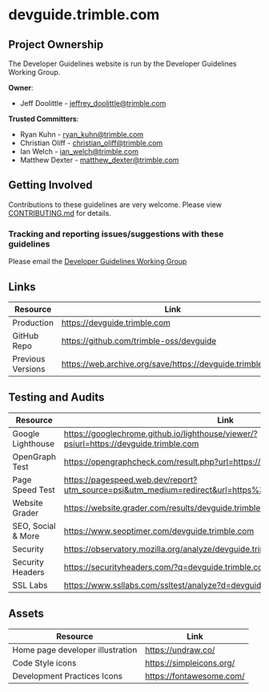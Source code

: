 # devguide.trimble.com

## Project Ownership

The Developer Guidelines website is run by the Developer Guidelines Working Group.

**Owner**:

- Jeff Doolittle - jeffrey_doolittle@trimble.com

**Trusted Committers**:

- Ryan Kuhn - ryan_kuhn@trimble.com
- Christian Oliff - christian_oliff@trimble.com
- Ian Welch - ian_welch@trimble.com
- Matthew Dexter - matthew_dexter@trimble.com

## Getting Involved

Contributions to these guidelines are very welcome. Please view [CONTRIBUTING.md](CONTRIBUTING.md) for details.

### Tracking and reporting issues/suggestions with these guidelines

Please email the [Developer Guidelines Working Group](mailto:dev-guidelines-working-group-ug@trimble.com)

## Links

| Resource          | Link                                                       |
| ----------------- | ---------------------------------------------------------- |
| Production        | https://devguide.trimble.com                               |
| GitHub Repo       | https://github.com/trimble-oss/devguide                    |
| Previous Versions | https://web.archive.org/save/https://devguide.trimble.com/ |

## Testing and Audits

| Resource           | Link                                                                                                       |
| ------------------ | ---------------------------------------------------------------------------------------------------------- |
| Google Lighthouse  | https://googlechrome.github.io/lighthouse/viewer/?psiurl=https://devguide.trimble.com                      |
| OpenGraph Test     | https://opengraphcheck.com/result.php?url=https://devguide.trimble.com                                     |
| Page Speed Test    | https://pagespeed.web.dev/report?utm_source=psi&utm_medium=redirect&url=https%3A%2F%2Fdevguide.trimble.com |
| Website Grader     | https://website.grader.com/results/devguide.trimble.com                                                    |
| SEO, Social & More | https://www.seoptimer.com/devguide.trimble.com                                                             |
| Security           | https://observatory.mozilla.org/analyze/devguide.trimble.com                                               |
| Security Headers   | https://securityheaders.com/?q=devguide.trimble.com&followRedirects=on                                     |
| SSL Labs           | https://www.ssllabs.com/ssltest/analyze?d=devguide.trimble.com                                             |

## Assets

| Resource                         | Link                     |
| -------------------------------- | ------------------------ |
| Home page developer illustration | https://undraw.co/       |
| Code Style icons                 | https://simpleicons.org/ |
| Development Practices Icons      | https://fontawesome.com/ |
